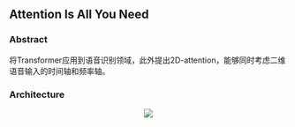 ## Attention Is All You Need



### Abstract

将Transformer应用到语音识别领域，此外提出2D-attention，能够同时考虑二维语音输入的时间轴和频率轴。

### Architecture

<div align=center><img src="https://amao996.github.io/blogs/paper-reading/imgs/SpeechTransformer/model.png" width="  "></div><br>